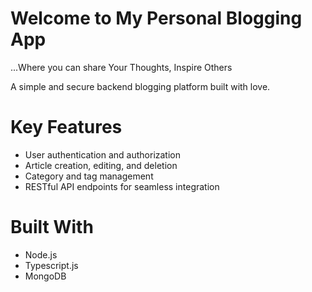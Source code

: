 # Welcome to My Personal Blogging App
...Where you can share Your Thoughts, Inspire Others

A simple and secure backend blogging platform built with love.

# Key Features

- User authentication and authorization
- Article creation, editing, and deletion
- Category and tag management
- RESTful API endpoints for seamless integration

# Built With

- Node.js
- Typescript.js
- MongoDB
